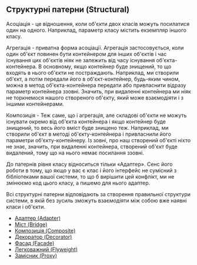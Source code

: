 ## Структурні патерни (Structural)

Асоціація - це відношення, коли об'єкти двох класів можуть посилатися один на одного. Наприклад, параметр класу 
містить екземпляр іншого класу.

Агрегація - приватна форма асоціації. Агрегація застосовується,
коли один об'єкт повинен бути контейнером для інших об'єктів і час існування цих 
об'єктів ніяк не залежить від часу існування об'єкта-контейнера. В основному, якщо 
контейнер буде знищений, то що входять в нього об'єкти не постраждають. Наприклад, 
ми створили об'єкт, а потім передали його в об'єкт-контейнер, будь-яким чином, 
можна в метод об'єкта-контейнера передати або привласнити відразу параметр 
контейнера ззовні. Значить, при видаленні контейнера ми ніяк не торкнемося 
нашого створеного об'єкту, який може взаємодіяти і з іншими контейнерами.

Композиція - Теж саме, що і агрегація, але складові об'єкти не можуть існувати окремо
від об'єкта контейнера і якщо контейнер буде знищений, то весь його вміст буде знищено
теж. Наприклад, ми створили об'єкт в методі об'єкту-контейнера і привласнили його
параметри об'єкту-контейнеру. Із зовні, про наш створений об'єкті ніхто не знає,
значить, при видаленні контейнера, створений об'єкт буде видалений, тому що на нього
немає посилання ззовні.

До патернів рівня класу відноситься тільки «Адаптер». Сенс його роботи в тому, що якщо 
у вас є клас і його інтерфейс не сумісний з бібліотеками вашої системи, то що б вирішити 
цей конфлікт, ми не змінюємо код цього класу, а пишемо для нього адаптер.

Всі структурні патерни відповідають за створення правильної структури системи, в якій 
без зусиль зможуть взаємодіяти між собою вже наявні класи і об'єкти.

* [Адаптер (Adapter)](Adapter) 
* [Міст (Bridge)](Bridge) 
* [Композиція (Composite)](Composite) 
* [Декоратор (Decorator)](Decorator) 
* [Фасад (Facade)](Facade) 
* [Легковажний (Flyweight)](Flyweight) 
* [Замісник (Proxy)](Proxy)
 

